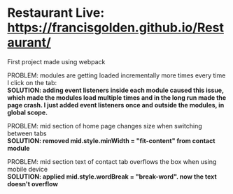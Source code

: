 # Restaurant Live: https://francisgolden.github.io/Restaurant/

First project made using webpack

PROBLEM: modules are getting loaded incrementally more times every time I click on the tab:<br>
**SOLUTION: adding event listeners inside each module caused this issue, which made the modules load multiple times and  in the long run made the page crash. I just added event listeners once and outside the modules, in global scope.**

PROBLEM: mid section of home page changes size when switching between tabs<br>
**SOLUTION: removed mid.style.minWidth = "fit-content" from contact module**

PROBLEM: mid section text of contact tab overflows the box when using mobile device <br>
**SOLUTION: applied mid.style.wordBreak = "break-word". now the text doesn't overflow**
